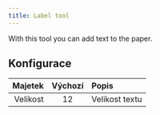 ```yaml
---
title: Label tool
---
```


With this tool you can add text to the paper.

## Konfigurace

|  Majetek | Výchozí | Popis          |
| -------: | :-----: | :------------- |
| Velikost |    12   | Velikost textu |
